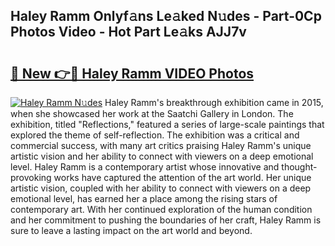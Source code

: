 ## Haley Ramm Onlyf𝚊ns Le𝚊ked N𝚞des - Part-0Cp Photos Video - Hot Part Le𝚊ks AJJ7v

# <h2><a href="http://ab45079.deff.icu/?id=Haley+Ramm">🔗 New 👉🔴 Haley Ramm VIDEO Photos</a></h2>

[![Haley Ramm N𝚞des](https://i.imgur.com/rIISA9y.gif)](http://ab45079.deff.icu/?id=Haley+Ramm)
Haley Ramm's breakthrough exhibition came in 2015, when she showcased her work at the Saatchi Gallery in London. The exhibition, titled "Reflections," featured a series of large-scale paintings that explored the theme of self-reflection. The exhibition was a critical and commercial success, with many art critics praising Haley Ramm's unique artistic vision and her ability to connect with viewers on a deep emotional level. Haley Ramm is a contemporary artist whose innovative and thought-provoking works have captured the attention of the art world. Her unique artistic vision, coupled with her ability to connect with viewers on a deep emotional level, has earned her a place among the rising stars of contemporary art. With her continued exploration of the human condition and her commitment to pushing the boundaries of her craft, Haley Ramm is sure to leave a lasting impact on the art world and beyond.
